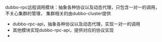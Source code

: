 dubbo-rpc远程调用模块：抽象各种协议以及动态代理，只包含一对一的调用，不关心集群的管理，
集群相关的由dubbo-cluster提供

- dubbo-rpc-api，抽象各种协议以及动态代理，实现一对一的调用
- 其他模块实现dubbo-rpc-api，提供对应的协议实现
- 



